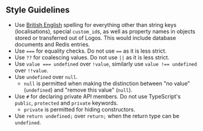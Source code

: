 ## Style Guidelines

- Use <u>British English</u> spelling for everything other than string keys (localisations), special `custom_id`s, as well as property names in objects stored or transferred out of Logos. This would include database documents and Redis entries. 
- Use `===` for equality checks. Do not use `==` as it is less strict.
- Use `??` for coalescing values. Do not use `||` as it is less strict.
- Use `value === undefined` over `!value`, similarly use `value !== undefined` over `!!value`.
- Use `undefined` over `null`.
  - `null` is permitted when making the distinction between "no value" (`undefined`) and "remove this value" (`null`).
- Use `#` for declaring private API members. Do not use TypeScript's `public`, `protected` and `private` keywords.
  - `private` is permitted for hiding constructors.
- Use `return undefined;` over `return;` when the return type can be `undefined`.
